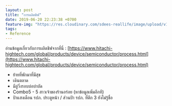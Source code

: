 ```yaml
---
layout: post
title: "การผลิตชิฟ"
date: 2019-06-20 22:23:38 +0700
feature-img: "https://res.cloudinary.com/sdees-reallife/image/upload/v1560956775/IMG_8233.jpg"
tags:
- Reference
---
```

อ่านข้อมูลเกี่ยวกับการผลิตชิฟจากที่นี่ : [https://www.hitachi-hightech.com/global/products/device/semiconductor/process.html](https://www.hitachi-hightech.com/global/products/device/semiconductor/process.html)

<i class="fa fa-child" style="color:plum"></i>

- ย้ายที่พักมาที่มีสุข
- เดินตลาด
- มีลู่วิ่งรอบบ่อบำบัด
- Combo5 - 5 สาวเจ้าของร้านอร่อย (หาข้อมูลเพิ่มอีกที)
- ป้าแสงเดือน รปภ. ประตูหน้า / ส่วนป้า รปภ. ที่ตึก 3 ยังไม่รู้ชื่อ
